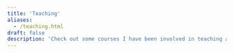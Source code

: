 ```yaml
---
title: 'Teaching'
aliases:
  - /teaching.html
draft: false
description: 'Check out some courses I have been involved in teaching and designing!'
---
```

